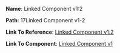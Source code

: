 **Name**: Linked Component v1:2

**Path**: 17Linked Component v1-2

**Link To Reference**: [Linked Component v1:2](/data_test/17Linked%20Component%20v1-2/timeline.md)

**Link To Component**: [Linked Component v1](/data_test/linked_components/6Linked%20Component%20v1-1/timeline.md)

